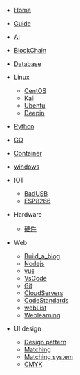 - [Home](/)
- [Guide](guide.md)
- [AI](AI/aiList.md)
- [BlockChain](Block-chain/区块链是什么.md)
- [Database](Database/dbList.md)

- Linux

  - [CentOS](Linux/CentOS/cosList.md)
  - [Kali](Linux/Kali/kaliList.md)
  - [Ubentu](Linux/Ubentu/ubentuList.md)
  - [Deepin](Linux/Deepin/deepinList.md)

- [Python](Python/pythonList.md)
- [GO](Go/goList.md)
- [Container](Container/ctList.md)
- [windows](system-optimization/SOList.md)

- IOT

  - [BadUSB](IOT/badUSB.md)
  - [ESP8266](IOT/wifi干扰器.md)

- Hardware

  - [硬件](Hardware/hwList.md)

- Web

  - [Build_a_blog](Web/个人博客搭建.md)
  - [Nodejs](Web/Nodejs/node_js安装教程.md)
  - [vue](Web/Vue/VList.md)
  - [VsCode](Web/VsCode/VCList.md)
  - [Git](Web/Git/GitList.md)
  - [CloudServers](Web/CloudServers/CloudList.md)
  - [CodeStandards](Web/CodeStandards/CodeList.md)
  - [webList](Web/webList.md)
  - [Weblearning](Web/前端完整学习路线.md)

- UI design
  - [Design pattern](UI/设计模式.md)
  - [Matching](UI/配色.md)
  - [Matching system](UI/配色方法.md)
  - [CMYK](UI/色彩模式.md)
